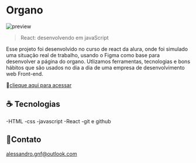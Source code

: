 # Organo

![preview](./.![preview](https://user-images.githubusercontent.com/74918185/197773729-2d60202e-c449-4251-83fb-097e74671a29.png))

>React: desenvolvendo em javaScript

Esse projeto foi desenvolvido no curso de react da alura, onde foi simulado uma situação real de trabalho, usando o Figma como base para desenvolver a página do organo.
Utlizamos ferramentas, tecnologias e bons hábitos que são usados no dia a dia de uma empresa de desenvolvimento web Front-end.

🔗[clieque aqui para acessar](https://organo-swart.vercel.app)

## ☕ Tecnologias
-HTML
-css
-javascript
-React
-git e github

## 💬Contato

alessandro.gnf@outlook.com
